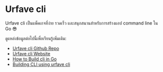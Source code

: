 # Urfave cli

Urfave cli เป็นแพ็คเกจที่ง่าย รวดเร็ว และสนุกสนานสำหรับการสร้างแอป command line ใน Go 😎

ดูแหล่งข้อมูลต่อไปนี้เพื่อเรียนรู้เพิ่มเติม:

- [Urfave cli Github Repo](https://github.com/urfave/cli)
- [Urfave cli Website](https://cli.urfave.org/)
- [How to Build cli in Go](https://blog.hackajob.co/how-to-build-cli-in-go/)
- [Building CLI using urfave cli](https://zerokspot.com/weblog/2021/01/25/building-a-cli-using-urfave-cli/)
